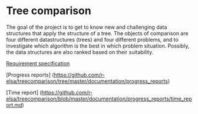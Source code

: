
# Tree comparison

The goal of the project is to get to know new and challenging data structures that apply the structure of a tree. The objects of comparison are four different datastructures (trees) and four different problems, and to investigate which algorithm is the best in which problem situation. Possibly, the data structures are also ranked based on their suitability.

[Requirement specification](https://github.com/r-elsa/treecomparison/blob/master/documentation/requirements.md)

[Progress reports] (https://github.com/r-elsa/treecomparison/tree/master/documentation/progress_reports)

[Time report] (https://github.com/r-elsa/treecomparison/blob/master/documentation/progress_reports/time_report.md)



